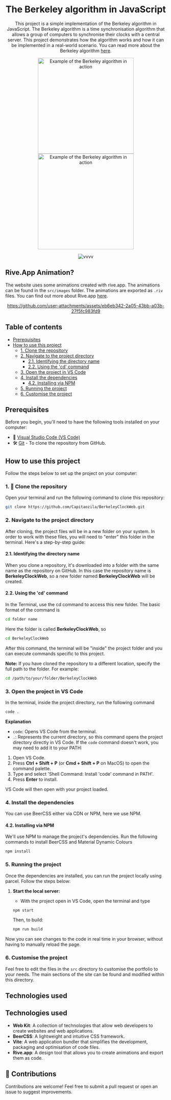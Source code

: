 <div align="center">

# The Berkeley algorithm in JavaScript

This project is a simple implementation of the Berkeley algorithm in JavaScript. The Berkeley algorithm is a time synchronisation algorithm that allows a group of computers to synchronise their clocks with a central server. This project demonstrates how the algorithm works and how it can be implemented in a real-world scenario. You can read more about the Berkeley algorithm [here](https://www.geeksforgeeks.org/berkeleys-algorithm/).

<img src="https://media.geeksforgeeks.org/wp-content/uploads/Ping_for_time.png" alt="Example of the Berkeley algorithm in action" width="300"/>
<img src="https://media.geeksforgeeks.org/wp-content/uploads/Receive_time_from_slaves-1.png" alt="Example of the Berkeley algorithm in action" width="300"/>

![vvvv](https://github.com/user-attachments/assets/9209d2a7-357b-4b2f-884f-084935ec6905)

</div>

## Rive.App Animation?

The website uses some animations created with rive.app. The animations can be found in the `src/images` folder. The animations are exported as `.riv` files. You can find out more about Rive.app [here](https://rive.app/community/doc/introduction/docvphVOrBbl).

<div align="center">

https://github.com/user-attachments/assets/eb6eb342-2a05-43bb-a03b-27f5fc983fd9

</div>


## Table of contents

- [Prerequisites](#prerequisites)
- [How to use this project](#how-to-use-this-project)
  - [1. Clone the repository](#1-clone-the-repository)
  - [2. Navigate to the project directory](#2-navigate-to-the-project-directory)
    - [2.1. Identifying the directory name](#21-identifying-the-directory-name)
    - [2.2. Using the 'cd' command](#22-using-the-cd-command)
  - [3. Open the project in VS Code](#3-open-the-project-in-vs-code)
  - [4. Install the dependencies](#4-install-the-dependencies)
    - [4.2. Installing via NPM](#42-installing-via-npm)
  - [5. Running the project](#5-running-the-project)
  - [6. Customise the project](#6-customise-the-project)

## Prerequisites

Before you begin, you'll need to have the following tools installed on your computer:

- 📝 [Visual Studio Code (VS Code)](https://code.visualstudio.com/)
- 🛠️ [Git](https://git-scm.com/) - To clone the repository from GitHub.

## How to use this project

Follow the steps below to set up the project on your computer:

### 1. 📂 Clone the repository

Open your terminal and run the following command to clone this repository:

```bash
git clone https://github.com/Capitaozila/BerkeleyClockWeb.git
```

### 2. Navigate to the project directory

After cloning, the project files will be in a new folder on your system. In order to work with these files, you will need to "enter" this folder in the terminal. Here's a step-by-step guide:

#### 2.1. Identifying the directory name

   When you clone a repository, it's downloaded into a folder with the same name as the repository on GitHub. In this case the repository name is **BerkeleyClockWeb**, so a new folder named **BerkeleyClockWeb** will be created.

#### 2.2. Using the 'cd' command

   In the Terminal, use the cd command to access this new folder. The basic format of the command is

   ```bash
   cd folder name
   ```

   Here the folder is called **BerkeleyClockWeb**, so

   ```bash
   cd BerkeleyClockWeb
   ```

   After this command, the terminal will be "inside" the project folder and you can execute commands specific to this project.

   **Note:** If you have cloned the repository to a different location, specify the full path to the folder. For example:

   ```bash
   cd /path/to/your/folder/BerkeleyClockWeb
   ```

### 3. Open the project in VS Code

In the terminal, inside the project directory, run the following command

```bash
code .
```

**Explanation**
- `code`: Opens VS Code from the terminal.
- `.`: Represents the current directory, so this command opens the project directory directly in VS Code.
If the `code` command doesn't work, you may need to add it to your PATH:

1. Open VS Code.
2. Press **Ctrl + Shift + P** (or **Cmd + Shift + P** on MacOS) to open the command palette.
3. Type and select 'Shell Command: Install 'code' command in PATH'.
4. Press **Enter** to install.

VS Code will then open with your project loaded.

### 4. Install the dependencies

You can use BeerCSS either via CDN or NPM, here we use NPM.

#### 4.2. Installing via NPM

   We'll use NPM to manage the project's dependencies. Run the following commands to install BeerCSS and Material Dynamic Colours

   ```bash
   npm install
   ```

### 5. Running the project

Once the dependencies are installed, you can run the project locally using parcel.
Follow the steps below:

1. **Start the local server:**
   - With the project open in VS Code, open the terminal and type

   ```bash
   npm start
   ```

   Then, to build:

   ```bash
   npm run build
   ```

Now you can see changes to the code in real time in your browser, without having to manually reload the page.

### 6. Customise the project

Feel free to edit the files in the `src` directory to customise the portfolio to your needs. The main sections of the site can be found and modified within this directory.

## Technologies used

## Technologies used

- **Web Kit**: A collection of technologies that allow web developers to create websites and web applications.
- **BeerCSS**: A lightweight and intuitive CSS framework.
- **Vite**: A web application bundler that simplifies the development, packaging and optimisation of code files.
- **Rive.app**: A design tool that allows you to create animations and export them as code.

## 🤝 Contributions

Contributions are welcome! Feel free to submit a pull request or open an issue to suggest improvements.
